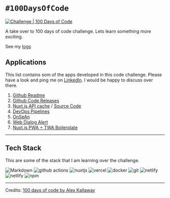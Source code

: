 # `#100DaysOfCode`

[![Challenge | 100 Days of Code](https://img.shields.io/static/v1?label=Challenge&labelColor=384357&message=100%20Days%20of%20Code&color=00b4ee&style=for-the-badge&link=https://www.100daysofcode.com)](https://www.100daysofcode.com)

A take over to 100 days of code challenge. Lets learn something more exciting.

See my [logs](LOGS.md)

## Applications

This list contains som of the apps developed in this code challenge. Please have a look and ping me on [LinkedIn](https://www.linkedin.com/in/mexsonfernandes/). I would be happy to discuss over there.

1. [Github Readme](https://github.com/MexsonFernandes/MexsonFernandes)
2. [Github Code Releases](https://github.com/MexsonFernandes/100daysofcode/blob/master/.github/workflows/)
3. [Nuxt.js API cache](https://nuxt-ssr-api-cache.vercel.app/) / [Source Code](https://github.com/MexsonFernandes/nuxt-ssr-api-cache)
4. [DevOps Pipelines](https://github.com/MexsonFernandes/devops-pipelines)
5. [OnSeAn](https://github.com/RoboMx/OnSeAn)
6. [Web Dialog Alert](https://github.com/RoboMx/web-dialog-alert)
7. [Nuxt.js PWA + TWA Boilerplate](https://github.com/MexsonFernandes/nuxtjs-pwa-boilerplate)

---

## Tech Stack

This are some of the stack that I am learning over the challenge.

<p>
    <img alt="Markdown" src="https://img.shields.io/badge/Markdown-000?logo=markdown&logoColor=white">
    <img alt="github actions" src="https://img.shields.io/badge/-Github_Actions-256dde?logo=github-actions&logoColor=white" />
    <img alt="nuxtjs" src="https://img.shields.io/badge/-Nuxt.js-41b883?logo=nuxt.js&logoColor=white" />
    <img alt="vercel" src="https://img.shields.io/badge/-Vercel-000?logo=vercel&logoColor=white"/>
    <img alt="docker" src="https://img.shields.io/badge/-Docker-2580f7?logo=docker&logoColor=white"/>
    <img alt="git" src="https://img.shields.io/badge/-Git-F1502F?logo=git&logoColor=white"/>
    <img alt="netlify" src="https://img.shields.io/badge/-Netlify-white?logo=netlify&logoColor=39adbb"/>
    <img alt="netlify" src="https://img.shields.io/badge/-Netlify CMS-000?logo=netlify&logoColor=c3f249"/>
    <img alt="npm" src="https://img.shields.io/badge/-NPM-CB3837?logo=npm&logoColor=white" />
 </p>
 
--------------
Credits: [ 100 days of code by Alex Kallaway](https://github.com/kallaway/100-days-of-code)
